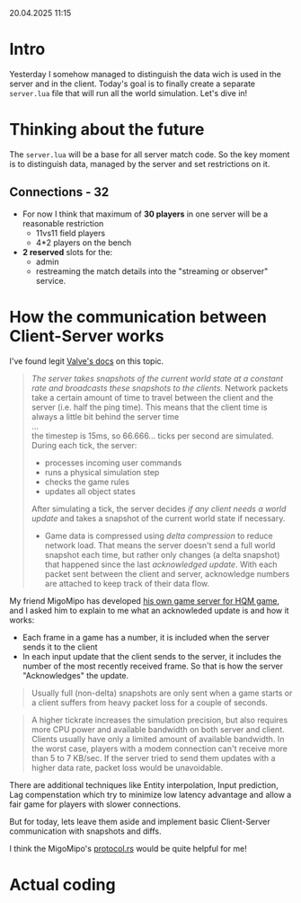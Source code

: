 20.04.2025 11:15

# Intro
Yesterday I somehow managed to distinguish the data wich is used in the server and in the client. Today's goal is to finally create a separate `server.lua` file that will run all the world simulation. Let's dive in!

# Thinking about the future

The `server.lua` will be a base for all server match code. So the key moment is to distinguish data, managed by the server and set restrictions on it.

## Connections - 32
- For now I think that maximum of **30 players** in one server will be a reasonable restriction
  - 11vs11 field players
  - 4*2 players on the bench
- **2 reserved** slots for the:
  - admin
  - restreaming the match details into the "streaming or observer" service.

# How the communication between Client-Server works

I've found legit [Valve's docs](https://developer.valvesoftware.com/wiki/Source_Multiplayer_Networking) on this topic.

> *The server takes snapshots of the current world state at a constant rate and broadcasts these snapshots to the clients.* Network packets take a certain amount of time to travel between the client and the server (i.e. half the ping time). This means that the client time is always a little bit behind the server time  
> ...  
>  the timestep is 15ms, so 66.666... ticks per second are simulated. During each tick, the server:
> - processes incoming user commands
> - runs a physical simulation step
> - checks the game rules
> - updates all object states
>
> After simulating a tick, the server decides *if any client needs a world update* and takes a snapshot of the current world state if necessary.   
> - Game data is compressed using *delta compression* to reduce network load. That means the server doesn't send a full world snapshot each time, but rather only changes (a delta snapshot) that happened since the last *acknowledged update*. With each packet sent between the client and server, acknowledge numbers are attached to keep track of their data flow.

My friend MigoMipo has developed [his own game server for HQM game](https://github.com/migomipo/migo-hqm-server), and I asked him to explain to me what an acknowleded update is and how it works:
- Each frame in a game has a number, it is included when the server sends it to the client
- In each input update that the client sends to the server, it includes the number of the most recently received frame. So that is how the server "Acknowledges" the update.

> Usually full (non-delta) snapshots are only sent when a game starts or a client suffers from heavy packet loss for a couple of seconds.  

> A higher tickrate increases the simulation precision, but also requires more CPU power and available bandwidth on both server and client.  
> Clients usually have only a limited amount of available bandwidth. In the worst case, players with a modem connection can't receive more than 5 to 7 KB/sec. If the server tried to send them updates with a higher data rate, packet loss would be unavoidable.

There are additional techniques like Entity interpolation, Input prediction, Lag compenstation which try to minimize low latency advantage and allow a fair game for players with slower connections.

But for today, lets leave them aside and implement basic Client-Server communication with snapshots and diffs.

I think the MigoMipo's [protocol.rs](https://github.com/migomipo/migo-hqm-server/blob/f85a25bf26ee38ffd600f833649fb75c84e470e3/src/protocol.rs) would be quite helpful for me!

# Actual coding